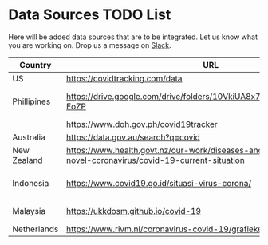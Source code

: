 # Data Sources TODO List

Here will be added data sources that are to be integrated. Let us know what you are working on. Drop us a message on [Slack](https://join.slack.com/t/covid19datahub/shared_invite/zt-dld2grt2-vmso7HkI8yFabW5R_mAZJw).

| Country        | URL                                                                      | Who                       | Comment                                          |
| -------------- | ------------------------------------------------------------------------ | ------------------------------------------------ | ------------------------------------------------ |
| US | <https://covidtracking.com/data> | coreteam |  |
| Phillipines    | https://drive.google.com/drive/folders/10VkiUA8x7TS2jkibhSZK1gmWxFM-EoZP |  | Found this drive as link to data from gov.ph.    |
|                | https://www.doh.gov.ph/covid19tracker                                    |                                                  |                                                  |
| Australia      | https://data.gov.au/search?q=covid                                       |                                                  |                                                  |
| New Zealand    | https://www.health.govt.nz/our-work/diseases-and-conditions/covid-19-novel-coronavirus/covid-19-current-situation |           |           |
| Indonesia      | https://www.covid19.go.id/situasi-virus-corona/                          |  | inspect (search "statistik" in devtools:network) |
| Malaysia       | https://ukkdosm.github.io/covid-19                                       |                         | inspect ("batchedDataV2")                        |
| Netherlands    | https://www.rivm.nl/coronavirus-covid-19/grafieken                       |                                                  |                                                  |
